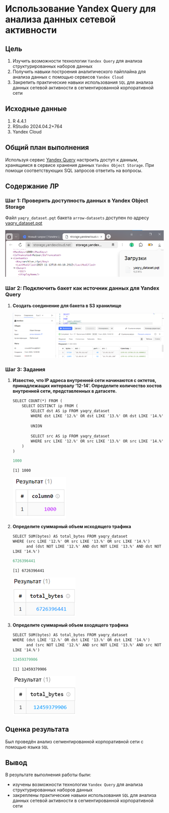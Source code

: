 # Использование Yandex Query для анализа данных сетевой активности


## Цель

1.  Изучить возможности технологии `Yandex Query` для анализа
    структурированных наборов данных
2.  Получить навыки построения аналитического пайплайна для анализа
    данных с помощью сервисов `Yandex Cloud`
3.  Закрепить практические навыки использования `SQL` для анализа данных
    сетевой активности в сегментированной корпоративной сети

## ️Исходные данные

1.  R 4.4.1
2.  RStudio 2024.04.2+764
3.  Yandex Cloud

## ️Общий план выполнения

Используя сервис [Yandex
Query](https://yandex.cloud/ru/docs/query/concepts/) настроить доступ к
данным, хранящимся в сервисе хранения данных `Yandex Object Storage`.
При помощи соответствующих SQL запросов ответить на вопросы.

## Содержание ЛР

### Шаг 1: Проверить доступность данных в Yandex Object Storage

Файл `yaqry_dataset.pqt` бакета `arrow-datasets` доступен по адресу
[yaqry_dataset.pqt](https://storage.yandexcloud.net/arrow-datasets/yaqry_dataset.pqt)

![](./images/1.png)

### Шаг 2: Подключить бакет как источник данных для Yandex Query

1.  **Создать соединение для бакета в S3 хранилище**

    ![](./images/2.png)

### Шаг 3: Задания

1.  **Известно, что IP адреса внутренней сети начинаются с октетов,
    принадлежащих интервалу ‘12-14’. Определите количество хостов
    внутренней сети, представленных в датасете.**

        SELECT COUNT(*) FROM (
            SELECT DISTINCT ip FROM (
                SELECT dst AS ip FROM yaqry_dataset
                WHERE dst LIKE '12.%' OR dst LIKE '13.%' OR dst LIKE '14.%'

                UNION

                SELECT src AS ip FROM yaqry_dataset
                WHERE src LIKE '12.%' OR src LIKE '13.%' OR src LIKE '14.%'
            )
        )

    ``` r
    1000
    ```

        [1] 1000

    ![](./images/3.png)

2.  **Определите суммарный объем исходящего трафика**

        SELECT SUM(bytes) AS total_bytes FROM yaqry_dataset
        WHERE (src LIKE '12.%' OR src LIKE '13.%' OR src LIKE '14.%')
              and (dst NOT LIKE '12.%' AND dst NOT LIKE '13.%' AND dst NOT LIKE '14.%')

    ``` r
    6726396441
    ```

        [1] 6726396441

    ![](./images/4.png)

3.  **Определите суммарный объем входящего трафика**

        SELECT SUM(bytes) AS total_bytes FROM yaqry_dataset
        WHERE (dst LIKE '12.%' OR dst LIKE '13.%' OR dst LIKE '14.%')
              and (src NOT LIKE '12.%' AND src NOT LIKE '13.%' AND src NOT LIKE '14.%')

    ``` r
    12459379906
    ```

        [1] 12459379906

    ![](./images/5.png)

## ️Оценка результата

Был проведён анализ сегментированной корпоративной сети с помощью языка
`SQL`

## ️Вывод

В результате выполнения работы были:

-   изучены возможности технологии `Yandex Query` для анализа
    структурированных наборов данных
-   закреплены практические навыки использования `SQL` для анализа
    данных сетевой активности в сегментированной корпоративной сети
